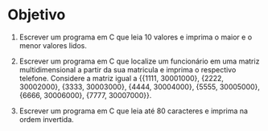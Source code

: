 # Objetivo

1. Escrever um programa em C que leia 10 valores e imprima o maior e o menor valores lidos.

2. Escrever um programa em C que localize um funcionário em uma matriz multidimensional a partir da sua matricula e imprima o respectivo telefone. Considere a matriz igual a {{1111, 30001000}, {2222, 30002000}, {3333, 30003000}, {4444, 30004000}, {5555, 30005000}, {6666, 30006000}, {7777, 30007000}}.

3. Escrever um programa em C que leia até 80 caracteres e imprima na ordem invertida.

